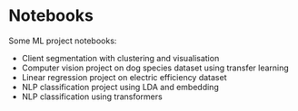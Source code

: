 # Notebooks

Some ML project notebooks:

* Client segmentation with clustering and visualisation
* Computer vision project on dog species dataset using transfer learning
* Linear regression project on electric efficiency dataset
* NLP classification project using LDA and embedding
* NLP classification using transformers
